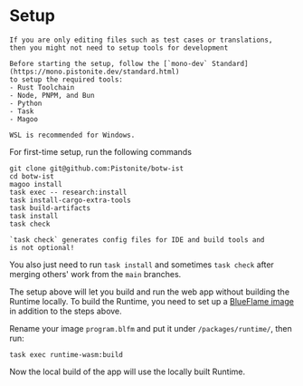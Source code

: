 # Setup

```admonish tip
If you are only editing files such as test cases or translations,
then you might not need to setup tools for development
```
```admonish info
Before starting the setup, follow the [`mono-dev` Standard](https://mono.pistonite.dev/standard.html)
to setup the required tools:
- Rust Toolchain
- Node, PNPM, and Bun
- Python
- Task
- Magoo

WSL is recommended for Windows.
```

For first-time setup, run the following commands
```
git clone git@github.com:Pistonite/botw-ist
cd botw-ist
magoo install
task exec -- research:install
task install-cargo-extra-tools
task build-artifacts
task install
task check
```

```admonish warning
`task check` generates config files for IDE and build tools and 
is not optional!
```

You also just need to run `task install` and sometimes `task check` after merging others' work from the `main`
branches.

The setup above will let you build and run the web app without building
the Runtime locally. To build the Runtime, you need to set up a [BlueFlame image](../../user/custom_image.md)
in addition to the steps above.

Rename your image `program.blfm` and put it under `/packages/runtime/`, then run:
```
task exec runtime-wasm:build
```

Now the local build of the app will use the locally built Runtime.
